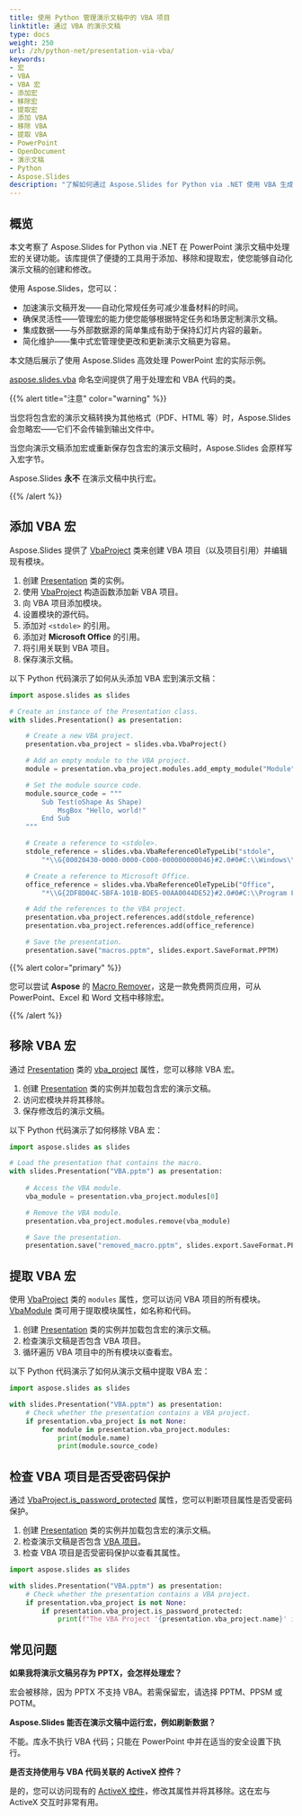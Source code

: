 ```yaml
---
title: 使用 Python 管理演示文稿中的 VBA 项目
linktitle: 通过 VBA 的演示文稿
type: docs
weight: 250
url: /zh/python-net/presentation-via-vba/
keywords:
- 宏
- VBA
- VBA 宏
- 添加宏
- 移除宏
- 提取宏
- 添加 VBA
- 移除 VBA
- 提取 VBA
- PowerPoint
- OpenDocument
- 演示文稿
- Python
- Aspose.Slides
description: "了解如何通过 Aspose.Slides for Python via .NET 使用 VBA 生成和操作 PowerPoint 以及 OpenDocument 演示文稿，以简化工作流程。"
---
```


## **概览**

本文考察了 Aspose.Slides for Python via .NET 在 PowerPoint 演示文稿中处理宏的关键功能。该库提供了便捷的工具用于添加、移除和提取宏，使您能够自动化演示文稿的创建和修改。

使用 Aspose.Slides，您可以：

- 加速演示文稿开发——自动化常规任务可减少准备材料的时间。
- 确保灵活性——管理宏的能力使您能够根据特定任务和场景定制演示文稿。
- 集成数据——与外部数据源的简单集成有助于保持幻灯片内容的最新。
- 简化维护——集中式宏管理使更改和更新演示文稿更为容易。

本文随后展示了使用 Aspose.Slides 高效处理 PowerPoint 宏的实际示例。

[aspose.slides.vba](https://reference.aspose.com/slides/python-net/aspose.slides.vba/) 命名空间提供了用于处理宏和 VBA 代码的类。

{{% alert title="注意" color="warning" %}}

当您将包含宏的演示文稿转换为其他格式（PDF、HTML 等）时，Aspose.Slides 会忽略宏——它们不会传输到输出文件中。

当您向演示文稿添加宏或重新保存包含宏的演示文稿时，Aspose.Slides 会原样写入宏字节。

Aspose.Slides **永不** 在演示文稿中执行宏。

{{% /alert %}}

## **添加 VBA 宏**

Aspose.Slides 提供了 [VbaProject](https://reference.aspose.com/slides/python-net/aspose.slides.vba/vbaproject/) 类来创建 VBA 项目（以及项目引用）并编辑现有模块。

1. 创建 [Presentation](https://reference.aspose.com/slides/python-net/aspose.slides/presentation/) 类的实例。  
2. 使用 [VbaProject](https://reference.aspose.com/slides/python-net/aspose.slides.vba/vbaproject/#constructors) 构造函数添加新 VBA 项目。  
3. 向 VBA 项目添加模块。  
4. 设置模块的源代码。  
5. 添加对 `<stdole>` 的引用。  
6. 添加对 **Microsoft Office** 的引用。  
7. 将引用关联到 VBA 项目。  
8. 保存演示文稿。

以下 Python 代码演示了如何从头添加 VBA 宏到演示文稿：

```python
import aspose.slides as slides

# Create an instance of the Presentation class.
with slides.Presentation() as presentation:

    # Create a new VBA project.
    presentation.vba_project = slides.vba.VbaProject()

    # Add an empty module to the VBA project.
    module = presentation.vba_project.modules.add_empty_module("Module")

    # Set the module source code.
    module.source_code = """
        Sub Test(oShape As Shape)
            MsgBox "Hello, world!"
        End Sub
    """

    # Create a reference to <stdole>.
    stdole_reference = slides.vba.VbaReferenceOleTypeLib("stdole",
        "*\\G{00020430-0000-0000-C000-000000000046}#2.0#0#C:\\Windows\\system32\\stdole2.tlb#OLE Automation")

    # Create a reference to Microsoft Office.
    office_reference = slides.vba.VbaReferenceOleTypeLib("Office",
        "*\\G{2DF8D04C-5BFA-101B-BDE5-00AA0044DE52}#2.0#0#C:\\Program Files\\Common Files\\Microsoft Shared\\OFFICE14\\MSO.DLL#Microsoft Office 14.0 Object Library")

    # Add the references to the VBA project.
    presentation.vba_project.references.add(stdole_reference)
    presentation.vba_project.references.add(office_reference)

    # Save the presentation.
    presentation.save("macros.pptm", slides.export.SaveFormat.PPTM)
```

{{% alert color="primary" %}}

您可以尝试 **Aspose** 的 [Macro Remover](https://products.aspose.app/slides/remove-macros)，这是一款免费网页应用，可从 PowerPoint、Excel 和 Word 文档中移除宏。

{{% /alert %}}

## **移除 VBA 宏**

通过 [Presentation](https://reference.aspose.com/slides/python-net/aspose.slides/presentation/) 类的 [vba_project](https://reference.aspose.com/slides/python-net/aspose.slides/presentation/vba_project/) 属性，您可以移除 VBA 宏。

1. 创建 [Presentation](https://reference.aspose.com/slides/python-net/aspose.slides/presentation/) 类的实例并加载包含宏的演示文稿。  
2. 访问宏模块并将其移除。  
3. 保存修改后的演示文稿。

以下 Python 代码演示了如何移除 VBA 宏：

```python
import aspose.slides as slides

# Load the presentation that contains the macro.
with slides.Presentation("VBA.pptm") as presentation:
    
    # Access the VBA module.
    vba_module = presentation.vba_project.modules[0]

    # Remove the VBA module.
    presentation.vba_project.modules.remove(vba_module)

    # Save the presentation.
    presentation.save("removed_macro.pptm", slides.export.SaveFormat.PPTM)
```

## **提取 VBA 宏**

使用 [VbaProject](https://reference.aspose.com/slides/python-net/aspose.slides.vba/vbaproject/) 类的 `modules` 属性，您可以访问 VBA 项目的所有模块。 [VbaModule](https://reference.aspose.com/slides/python-net/aspose.slides.vba/vbamodule/) 类可用于提取模块属性，如名称和代码。

1. 创建 [Presentation](https://reference.aspose.com/slides/python-net/aspose.slides/presentation/) 类的实例并加载包含宏的演示文稿。  
2. 检查演示文稿是否包含 VBA 项目。  
3. 循环遍历 VBA 项目中的所有模块以查看宏。

以下 Python 代码演示了如何从演示文稿中提取 VBA 宏：

```python
import aspose.slides as slides

with slides.Presentation("VBA.pptm") as presentation:
    # Check whether the presentation contains a VBA project.
    if presentation.vba_project is not None:
        for module in presentation.vba_project.modules:
            print(module.name)
            print(module.source_code)
```

## **检查 VBA 项目是否受密码保护**

通过 [VbaProject.is_password_protected](https://reference.aspose.com/slides/python-net/aspose.slides.vba/vbaproject/is_password_protected/) 属性，您可以判断项目属性是否受密码保护。

1. 创建 [Presentation](https://reference.aspose.com/slides/python-net/aspose.slides/presentation/) 类的实例并加载包含宏的演示文稿。  
2. 检查演示文稿是否包含 [VBA 项目](https://reference.aspose.com/slides/python-net/aspose.slides.vba/vbaproject/)。  
3. 检查 VBA 项目是否受密码保护以查看其属性。

```py
import aspose.slides as slides

with slides.Presentation("VBA.pptm") as presentation:
    # Check whether the presentation contains a VBA project.
    if presentation.vba_project is not None:
        if presentation.vba_project.is_password_protected:
            print(f"The VBA Project '{presentation.vba_project.name}' is protected by password to view project properties.")
```

## **常见问题**

**如果我将演示文稿另存为 PPTX，会怎样处理宏？**

宏会被移除，因为 PPTX 不支持 VBA。若需保留宏，请选择 PPTM、PPSM 或 POTM。

**Aspose.Slides 能否在演示文稿中运行宏，例如刷新数据？**

不能。库永不执行 VBA 代码；只能在 PowerPoint 中并在适当的安全设置下执行。

**是否支持使用与 VBA 代码关联的 ActiveX 控件？**

是的，您可以访问现有的 [ActiveX 控件](/slides/zh/python-net/activex/)，修改其属性并将其移除。这在宏与 ActiveX 交互时非常有用。